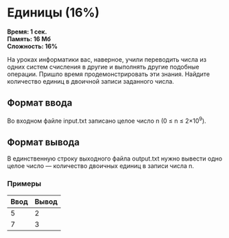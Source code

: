 <h1 class="title">Единицы (16%)</h1>
<p><b>Время: 1 сек.<br>Память: 16 Мб<br>Сложность: 16%</b></p>
<p>На уроках информатики вас, наверное, учили переводить числа из одних систем счисления в другие и выполнять другие подобные операции. Пришло время продемонстрировать эти знания. Найдите количество единиц в двоичной записи заданного числа.</p>
<h2>Формат ввода</h2>
<p>Во входном файле input.txt записано целое число n (0 ≤ n ≤ 2×10<sup>9</sup>).</p>
<h2>Формат вывода</h2>
<p>В единственную строку выходного файла output.txt нужно вывести одно целое число — количество двоичных единиц в записи числа n.</p>
<h3>Примеры</h3>
<table class="sample-tests">
  <thead>
     <tr>
        <th>Ввод</th>
        <th>Вывод</th>
     </tr>
  </thead>
  <tbody>
     <tr>
        <td>5</td>
        <td>2</td>
     </tr>
     <tr>
         <td>7</td>
         <td>3</td>
      </tr>
  </tbody>
</table>
